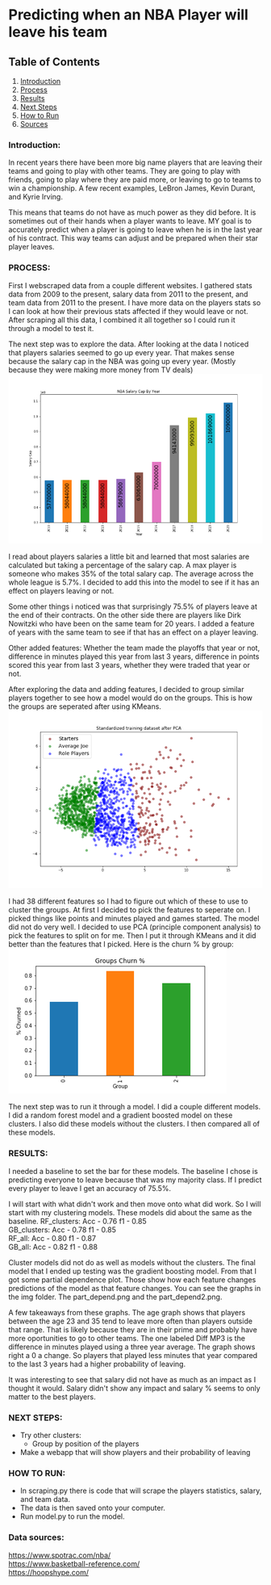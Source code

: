 # Predicting when an NBA Player will leave his team

## Table of Contents
1. [Introduction](#intro)
2. [Process](#process)
3. [Results](#results)
4. [Next Steps](#next)
5. [How to Run](#how_to)
6. [Sources](#source)

<a name="intro"></a>
### Introduction:  
In recent years there have been more big name players that are leaving their teams and going to play with other teams. They are going to play with friends, going to play where they are paid more, or leaving to go to teams to win a championship. A few recent examples, LeBron James, Kevin Durant, and Kyrie Irving.

This means that teams do not have as much power as they did before. It is sometimes out of their hands when a player wants to leave. MY goal is to accurately predict when a player is going to leave when he is in the last year of his contract. This way teams can adjust and be prepared when their star player leaves.

<a name="process"></a>
### PROCESS:   
First I webscraped data from a couple different websites. I gathered stats data from 2009 to the present, salary data from 2011 to the present, and team data from 2011 to the present. I have more data on the players stats so I can look at how their previous stats affected if they would leave or not.  
After scraping all this data, I combined it all together so I could run it through a model to test it.  

The next step was to explore the data. After looking at the data I noticed that players salaries seemed to go up every year. That makes sense because the salary cap in the NBA was going up every year. (Mostly because they were making more money from TV deals)  
![](img/salary_cap_change.png)  

I read about players salaries a little bit and learned that most salaries are calculated but taking a percentage of the salary cap. A max player is someone who makes 35% of the total salary cap. The average across the whole league is 5.7%. I decided to add this into the model to see if it has an effect on players leaving or not.

Some other things i noticed was that surprisingly 75.5% of players leave at the end of their contracts. On the other side there are players like Dirk Nowitzki who have been on the same team for 20 years. I added a feature of years with the same team to see if that has an effect on a player leaving.

Other added features: Whether the team made the playoffs that year or not, difference in minutes played this year from last 3 years, difference in points scored this year from last 3 years, whether they were traded that year or not.

After exploring the data and adding features, I decided to group similar players together to see how a model would do on the groups. This is how the groups are seperated after using KMeans.  
![](img/clusters_pca.png)  

I had 38 different features so I had to figure out which of these to use to cluster the groups. At first I decided to pick the features to seperate on. I picked things like points and minutes played and games started. The model did not do very well. I decided to use PCA (principle component analysis) to pick the features to split on for me. Then I put it through KMeans and it did better than the features that I picked.
Here is the churn % by group:
![](img/group_churn.png)  

The next step was to run it through a model. I did a couple different models. I did a random forest model and a gradient boosted model on these clusters. I also did these models without the clusters. I then compared all of these models.

<a name="results"></a>
### RESULTS:
I needed a baseline to set the bar for these models. The baseline I chose is predicting everyone to leave because that was my majority class. If I predict every player to leave I get an accuracy of 75.5%.

I will start with what didn't work and then move onto what did work. So I will start with my clustering models. These models did about the same as the baseline.
RF_clusters:    Acc - 0.76  f1 - 0.85  
GB_clusters:    Acc - 0.78  f1 - 0.85  
RF_all:         Acc - 0.80  f1 - 0.87  
GB_all:         Acc - 0.82  f1 - 0.88  

Cluster models did not do as well as models without the clusters. The final model that I ended up testing was the gradient boosting model. From that I got some partial dependence plot. Those show how each feature changes predictions of the model as that feature changes. You can see the graphs in the img folder. The part_depend.png and the part_depend2.png.  

A few takeaways from these graphs. The age graph shows that players between the age 23 and 35 tend to leave more often than players outside that range. That is likely because they are in their prime and probably have more oportunities to go to other teams. The one labeled Diff MP3 is the difference in minutes played using a three year average. The graph shows right a 0 a change. So players that played less minutes that year compared to the last 3 years had a higher probability of leaving.  

It was interesting to see that salary did not have as much as an impact as I thought it would. Salary didn't show any impact and salary % seems to only matter to the best players.

<a name="next"></a>
### NEXT STEPS:
- Try other clusters:
    - Group by position of the players
- Make a webapp that will show players and their probability of leaving

<a name="how_to"></a>
### HOW TO RUN:
- In scraping.py there is code that will scrape the players statistics, salary, and team data.
- The data is then saved onto your computer.
- Run model.py to run the model.








 

<a name="source"></a>
### Data sources:  
https://www.spotrac.com/nba/  
https://www.basketball-reference.com/  
https://hoopshype.com/  